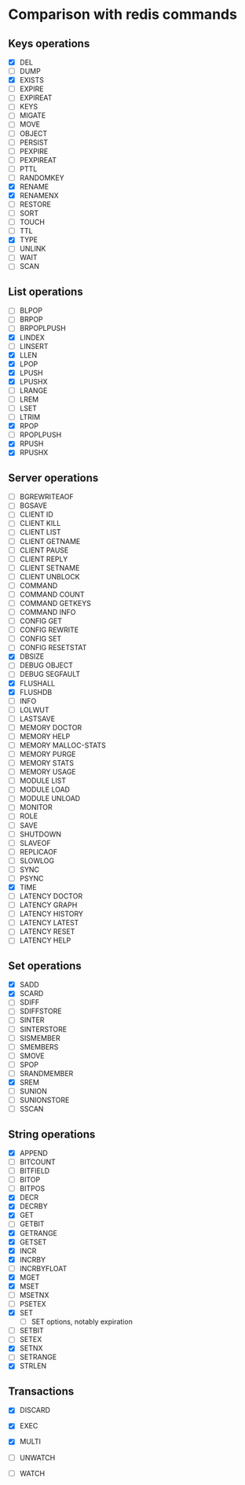 
# Comparison with redis commands

## Keys operations

 - [x] DEL
 - [ ] DUMP
 - [x] EXISTS
 - [ ] EXPIRE
 - [ ] EXPIREAT
 - [ ] KEYS
 - [ ] MIGATE
 - [ ] MOVE
 - [ ] OBJECT
 - [ ] PERSIST
 - [ ] PEXPIRE
 - [ ] PEXPIREAT
 - [ ] PTTL
 - [ ] RANDOMKEY
 - [x] RENAME
 - [x] RENAMENX
 - [ ] RESTORE
 - [ ] SORT
 - [ ] TOUCH
 - [ ] TTL
 - [x] TYPE
 - [ ] UNLINK
 - [ ] WAIT
 - [ ] SCAN

## List operations

 - [ ] BLPOP
 - [ ] BRPOP
 - [ ] BRPOPLPUSH
 - [x] LINDEX
 - [ ] LINSERT
 - [x] LLEN
 - [x] LPOP
 - [x] LPUSH
 - [x] LPUSHX
 - [ ] LRANGE
 - [ ] LREM
 - [ ] LSET
 - [ ] LTRIM
 - [x] RPOP
 - [ ] RPOPLPUSH
 - [x] RPUSH
 - [x] RPUSHX

## Server operations

 - [ ] BGREWRITEAOF
 - [ ] BGSAVE
 - [ ] CLIENT ID
 - [ ] CLIENT KILL
 - [ ] CLIENT LIST
 - [ ] CLIENT GETNAME
 - [ ] CLIENT PAUSE
 - [ ] CLIENT REPLY
 - [ ] CLIENT SETNAME
 - [ ] CLIENT UNBLOCK
 - [ ] COMMAND
 - [ ] COMMAND COUNT
 - [ ] COMMAND GETKEYS
 - [ ] COMMAND INFO
 - [ ] CONFIG GET
 - [ ] CONFIG REWRITE
 - [ ] CONFIG SET
 - [ ] CONFIG RESETSTAT
 - [x] DBSIZE
 - [ ] DEBUG OBJECT
 - [ ] DEBUG SEGFAULT
 - [x] FLUSHALL
 - [x] FLUSHDB
 - [ ] INFO
 - [ ] LOLWUT
 - [ ] LASTSAVE
 - [ ] MEMORY DOCTOR
 - [ ] MEMORY HELP
 - [ ] MEMORY MALLOC-STATS
 - [ ] MEMORY PURGE
 - [ ] MEMORY STATS
 - [ ] MEMORY USAGE
 - [ ] MODULE LIST
 - [ ] MODULE LOAD
 - [ ] MODULE UNLOAD
 - [ ] MONITOR
 - [ ] ROLE
 - [ ] SAVE
 - [ ] SHUTDOWN
 - [ ] SLAVEOF
 - [ ] REPLICAOF
 - [ ] SLOWLOG
 - [ ] SYNC
 - [ ] PSYNC
 - [x] TIME
 - [ ] LATENCY DOCTOR
 - [ ] LATENCY GRAPH
 - [ ] LATENCY HISTORY
 - [ ] LATENCY LATEST
 - [ ] LATENCY RESET
 - [ ] LATENCY HELP

## Set operations

 - [x] SADD
 - [x] SCARD
 - [ ] SDIFF
 - [ ] SDIFFSTORE
 - [ ] SINTER
 - [ ] SINTERSTORE
 - [ ] SISMEMBER
 - [ ] SMEMBERS
 - [ ] SMOVE
 - [ ] SPOP
 - [ ] SRANDMEMBER
 - [x] SREM
 - [ ] SUNION
 - [ ] SUNIONSTORE
 - [ ] SSCAN

## String operations

 - [x] APPEND
 - [ ] BITCOUNT
 - [ ] BITFIELD
 - [ ] BITOP
 - [ ] BITPOS
 - [x] DECR
 - [x] DECRBY
 - [x] GET
 - [ ] GETBIT
 - [x] GETRANGE
 - [x] GETSET
 - [x] INCR
 - [x] INCRBY
 - [ ] INCRBYFLOAT
 - [x] MGET
 - [x] MSET
 - [ ] MSETNX
 - [ ] PSETEX
 - [x] SET
	- [ ] SET options, notably expiration
 - [ ] SETBIT
 - [ ] SETEX
 - [x] SETNX
 - [ ] SETRANGE
 - [x] STRLEN

## Transactions

 - [x] DISCARD
 - [x] EXEC
 - [x] MULTI
 - [ ] UNWATCH
 - [ ] WATCH

